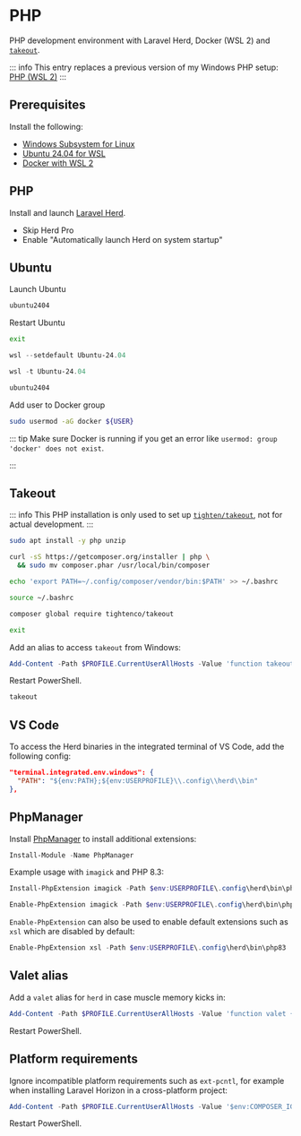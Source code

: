 # PHP

PHP development environment with Laravel Herd, Docker (WSL 2) and [`takeout`](https://github.com/tighten/takeout).

::: info
This entry replaces a previous version of my Windows PHP setup: [PHP (WSL 2)](php-wsl2)
:::

## Prerequisites

Install the following:
* [Windows Subsystem for Linux](https://www.microsoft.com/store/productid/9P9TQF7MRM4R)
* [Ubuntu 24.04 for WSL](https://www.microsoft.com/store/productid/9nz3klhxdjp5)
* [Docker with WSL 2](https://docs.docker.com/docker-for-windows/wsl/)

## PHP

Install and launch [Laravel Herd](https://herd.laravel.com/windows).
* Skip Herd Pro
* Enable "Automatically launch Herd on system startup"

## Ubuntu

Launch Ubuntu

```ps1
ubuntu2404
```

Restart Ubuntu

```bash
exit
```

```ps1
wsl --setdefault Ubuntu-24.04
```

```ps1
wsl -t Ubuntu-24.04
```

```ps1
ubuntu2404
```

Add user to Docker group

```bash
sudo usermod -aG docker ${USER}
```

::: tip
Make sure Docker is running if you get an error like `usermod: group 'docker' does not exist`.

:::

## Takeout

::: info
This PHP installation is only used to set up [`tighten/takeout`](https://github.com/tighten/takeout), not for actual development.
:::

```bash
sudo apt install -y php unzip
```

```bash
curl -sS https://getcomposer.org/installer | php \
  && sudo mv composer.phar /usr/local/bin/composer
```

```bash
echo 'export PATH=~/.config/composer/vendor/bin:$PATH' >> ~/.bashrc
```

```bash
source ~/.bashrc
```


```bash
composer global require tightenco/takeout
```

```bash
exit
```

Add an alias to access `takeout` from Windows:

```ps1
Add-Content -Path $PROFILE.CurrentUserAllHosts -Value 'function takeout { wsl ~/.config/composer/vendor/bin/takeout @Args }'
```

Restart PowerShell.

```ps1
takeout
```

## VS Code 

To access the Herd binaries in the integrated terminal of VS Code, add the following config:

```json
"terminal.integrated.env.windows": {
  "PATH": "${env:PATH};${env:USERPROFILE}\\.config\\herd\\bin"
},
```

## PhpManager

Install [PhpManager](https://www.powershellgallery.com/packages/PhpManager) to install additional extensions:

```ps1
Install-Module -Name PhpManager
```

Example usage with `imagick` and PHP 8.3:

```ps1
Install-PhpExtension imagick -Path $env:USERPROFILE\.config\herd\bin\php83
```

```ps1
Enable-PhpExtension imagick -Path $env:USERPROFILE\.config\herd\bin\php83
```

`Enable-PhpExtension` can also be used to enable default extensions such as `xsl` which are disabled by default:

```ps1
Enable-PhpExtension xsl -Path $env:USERPROFILE\.config\herd\bin\php83
```

## Valet alias

Add a `valet` alias for `herd` in case muscle memory kicks in:

```ps1
Add-Content -Path $PROFILE.CurrentUserAllHosts -Value 'function valet { herd @Args }'
```

Restart PowerShell.

## Platform requirements

Ignore incompatible platform requirements such as `ext-pcntl`, for example when installing Laravel Horizon in a cross-platform project:

```ps1
Add-Content -Path $PROFILE.CurrentUserAllHosts -Value '$env:COMPOSER_IGNORE_PLATFORM_REQ = "ext-pcntl,ext-posix"'
```

Restart PowerShell.
